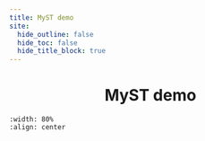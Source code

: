 ```yaml
---
title: MyST demo
site:
  hide_outline: false
  hide_toc: false
  hide_title_block: true
---
```


<div style="text-align: center">

# MyST demo

</div>

```{figure} Figuren/Cover.PNG
:width: 80%
:align: center
```

